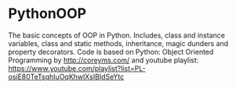 # PythonOOP
The basic concepts of OOP in Python. Includes, class and instance variables, class and static methods, inheritance, magic dunders and property decorators. Code is based on Python: Object Oriented Programming by http://coreyms.com/ and youtube playlist: https://www.youtube.com/playlist?list=PL-osiE80TeTsqhIuOqKhwlXsIBIdSeYtc
